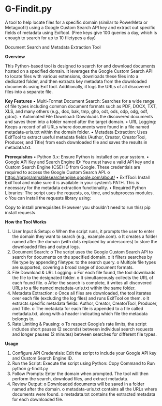 # G-Findit.py
A tool to help locate files for a specific domain (similar to PowerMeta or Metagoofil) using a Google Custom Search API key and extract out specific fields of metadata using Exiftool. (Free keys give 100 queries a day, which is enough to search for up to 10 filetypes a day)


Document Search and Metadata Extraction Tool

**Overview**

This Python-based tool is designed to search for and download documents hosted on a specified domain. It leverages the Google Custom Search API to locate files with various extensions, downloads these files into a dedicated folder, and then extracts key metadata from the downloaded documents using ExifTool. Additionally, it logs the URLs of all discovered files into a separate file.

**Key Features**
  •	Multi-Format Document Search:
    Searches for a wide range of file types including common document formats such as PDF, DOCX, TXT, XLS, and many others (e.g., doc, bak, tmp, gho, odt, ods, odp, odg, odf, gdoc).
  •	Automated File Download:
    Downloads the discovered documents and saves them into a folder named after the target domain.
  •	URL Logging:
    Keeps a record of all URLs where documents were found in a file named metadata-urls.txt within the domain folder.
  •	Metadata Extraction:
    Uses ExifTool to extract useful metadata fields (Author, Creator, CreatorTool, Producer, and Title) from each downloaded file and saves the results in metadata.txt.

**Prerequisites**
  •	Python 3.x:
    Ensure Python is installed on your system.
  •	Google API Key and Search Engine ID:
    You must have a valid API key and a Custom Search Engine (CSE) ID from Google. These credentials are required to access the Google Custom Search API.
      o	https://programmablesearchengine.google.com/about/ 
  •	ExifTool:
    Install ExifTool and make sure it is available in your system’s PATH. This is necessary for the metadata extraction functionality.
  •	Required Python Libraries:
    The script uses the requests, os, time, and subprocess modules.
      o	You can install the requests library using:
      
Copy to install prerequisites (However you shouldn’t need to run this)
pip install requests

**How the Tool Works**
  1.	User Input & Setup:
    o	When the script runs, it prompts the user to enter the domain they want to search (e.g., example.com).
    o	It creates a folder named after the domain (with dots replaced by underscores) to store the downloaded files and output logs.
  2.	Document Search:
    o	The script uses the Google Custom Search API to search for documents on the specified domain.
    o	It filters searches by file type by appending filetype:<extension> to the search query.
    o	Multiple file types are supported, covering a broad range of document formats.
  3.	File Download & URL Logging:
    o	For each file found, the tool downloads the file to the designated folder.
    o	It simultaneously collects the URL of each found file.
    o	After the search is complete, it writes all discovered URLs to a file named metadata-urls.txt within the same folder.
  4.	Metadata Extraction:
    o	Once all files are downloaded, the tool iterates over each file (excluding the log files) and runs ExifTool on them.
    o	It extracts specific metadata fields: Author, Creator, CreatorTool, Producer, and Title.
    o	The metadata for each file is appended to a file called metadata.txt, along with a header indicating which file the metadata belongs to.
  5.	Rate Limiting & Pausing:
    o	To respect Google’s rate limits, the script includes short pauses (2 seconds) between individual search requests and longer pauses (2 minutes) between searches for different file types.

**Usage**
  1.	Configure API Credentials:
    Edit the script to include your Google API key and Custom Search Engine ID.
  2.	Run the Script:
    Execute the script using Python:
  Copy Command to Run
    python g-findit.py
  3.	Follow Prompts:
    Enter the domain when prompted. The tool will then perform the search, download files, and extract metadata.
  4.	Review Output:
    o	Downloaded documents will be saved in a folder named after the domain.
    o	metadata-urls.txt contains all the URLs where documents were found.
    o	metadata.txt contains the extracted metadata for each downloaded file.

